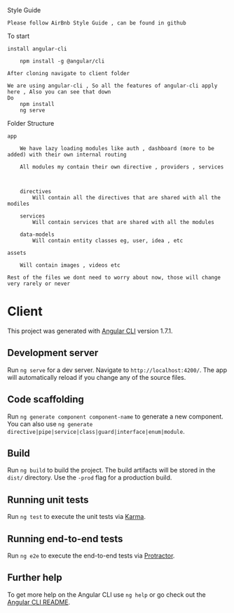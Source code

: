 Style Guide

	Please follow AirBnb Style Guide , can be found in github


To start

	install angular-cli 

		npm install -g @angular/cli

	After cloning navigate to client folder

	We are using angular-cli , So all the features of angular-cli apply here , Also you can see that down
	Do 
		npm install
		ng serve

Folder Structure

	app

		We have lazy loading modules like auth , dashboard (more to be added) with their own internal routing

		All modules my contain their own directive , providers , services



		directives
			Will contain all the directives that are shared with all the modiles

		services
			Will contain services that are shared with all the modules

		data-models
			Will contain entity classes eg, user, idea , etc

	assets

		Will contain images , videos etc

	Rest of the files we dont need to worry about now, those will change very rarely or never



# Client

This project was generated with [Angular CLI](https://github.com/angular/angular-cli) version 1.7.1.

## Development server

Run `ng serve` for a dev server. Navigate to `http://localhost:4200/`. The app will automatically reload if you change any of the source files.

## Code scaffolding

Run `ng generate component component-name` to generate a new component. You can also use `ng generate directive|pipe|service|class|guard|interface|enum|module`.

## Build

Run `ng build` to build the project. The build artifacts will be stored in the `dist/` directory. Use the `-prod` flag for a production build.

## Running unit tests

Run `ng test` to execute the unit tests via [Karma](https://karma-runner.github.io).

## Running end-to-end tests

Run `ng e2e` to execute the end-to-end tests via [Protractor](http://www.protractortest.org/).

## Further help

To get more help on the Angular CLI use `ng help` or go check out the [Angular CLI README](https://github.com/angular/angular-cli/blob/master/README.md).
